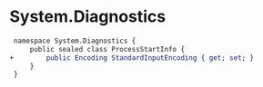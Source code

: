 # System.Diagnostics

``` diff
 namespace System.Diagnostics {
     public sealed class ProcessStartInfo {
+        public Encoding StandardInputEncoding { get; set; }
     }
 }
```
